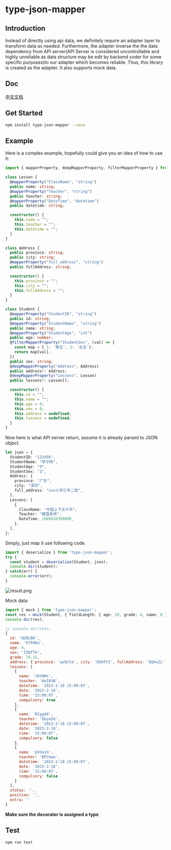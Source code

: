 # type-json-mapper

## Introduction

Instead of directly using api data, we definitely require an adapter layer to transform data as needed. Furthermore, the adapter inverse the the data dependency from API server(API Server is considered uncontrollable and highly unreliable as data structure may be edit by backend coder for some specific purposes)to our adapter which becomes reliable. Thus, this library is created as the adapter. It also supports mock data.

## Doc

[中文文档](https://melonfield.cn/column/detail/cvfCiXD8OBn)

## Get Started

```bash
npm install type-json-mapper --save
```

## Example

Here is a complex example, hopefully could give you an idea of how to use it:

```typescript
import { mapperProperty, deepMapperProperty, filterMapperProperty } from "type-json-mapper";

class Lesson {
  @mapperProperty("ClassName", "string")
  public name: string;
  @mapperProperty("Teacher", "string")
  public teacher: string;
  @mapperProperty("DateTime", "datetime")
  public datetime: string;

  constructor() {
    this.name = "";
    this.teacher = "";
    this.datetime = "";
  }
}

class Address {
  public province: string;
  public city: string;
  @mapperProperty("full_address", "string")
  public fullAddress: string;

  constructor() {
    this.province = "";
    this.city = "";
    this.fullAddress = "";
  }
}

class Student {
  @mapperProperty("StudentID", "string")
  public id: string;
  @mapperProperty("StudentName", "string")
  public name: string;
  @mapperProperty("StudentAge", "int")
  public age: number;
  @filterMapperProperty("StudentSex", (val) => {
    const map = { 1: '男生', 2: '女生'};
    return map[val];
  })
  public sex: string;
  @deepMapperProperty("Address", Address)
  public address?: Address;
  @deepMapperProperty("Lessons", Lesson)
  public lessons?: Lesson[];

  constructor() {
    this.id = "";
    this.name = "";
    this.age = 0;
    this.sex = 0;
    this.address = undefined;
    this.lessons = undefined;
  }
}
```

Now here is what API server return, assume it is already parsed to JSON object.

```typescript
let json = {
  StudentID: "123456",
  StudentName: "李子明",
  StudentAge: "9",
  StudentSex: "1",
  Address: {
    province: "广东",
    city: "深圳",
    full_address: "xxx小学三年二班",
  },
  Lessons: [
    {
      ClassName: "中国上下五千年",
      Teacher: "建国老师",
      DateTime: 1609430399000,
    },
  ],
};
```

Simply, just map it use following code. 

```typescript
import { deserialize } from 'type-json-mapper';
try {
  const student = deserialize(Student, json);
  console.dir(student);
} catch(err) {
  console.error(err);
}
```

![result.png](https://i.loli.net/2021/04/09/kPJW6Nn5gduBZXq.png)

Mock data

```typescript
import { mock } from 'type-json-mapper';
const res = mock(Student, { fieldLength: { age: 20, grade: 4, name: 6 }, arrayFields: ['lessons'] });
console.dir(res);
```

```js
// console.dir(res);
{
  id: 'QGBLBA',
  name: 'KTFH6d',
  age: 4,
  sex: 'IINfTm',
  grade: 76.15,
  address: { province: 'qvbCte', city: 'DbHfFZ', fullAddress: 'BQ4uIL' },
  lessons: [
    {
      name: 'JDtNMx',
      teacher: 'AeI6hB',
      datetime: '2023-2-18 15:00:07',
      date: '2023-2-18',
      time: '15:00:07',
      compulsory: true
    },
    {
      name: 'BIggA8',
      teacher: '8byaId',
      datetime: '2023-2-18 15:00:07',
      date: '2023-2-18',
      time: '15:00:07',
      compulsory: false
    },
    {
      name: 'pVda1n',
      teacher: 'BPCmwa',
      datetime: '2023-2-18 15:00:07',
      date: '2023-2-18',
      time: '15:00:07',
      compulsory: false
    }
  ],
  status: '',
  position: '',
  extra: ''
}
```

**Make sure the decorator is assigned a type**

## Test

```bash
npm run test
```
